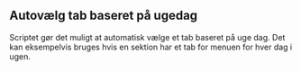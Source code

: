 ## Autovælg tab baseret på ugedag
Scriptet gør det muligt at automatisk vælge et tab baseret på uge dag. Det kan eksempelvis bruges hvis en sektion har et tab for menuen for hver dag i ugen.
